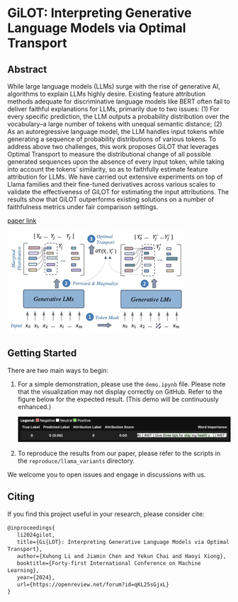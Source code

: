 # GiLOT: Interpreting Generative Language Models via Optimal Transport

## Abstract

While large language models (LLMs) surge with the rise of generative AI, algorithms to explain LLMs highly desire. Existing feature attribution methods adequate for discriminative language models like BERT often fail to deliver faithful explanations for LLMs, primarily due to two issues: (1) For every specific prediction, the LLM outputs a probability distribution over the vocabulary–a large number of tokens with unequal semantic distance; (2) As an autoregressive language model, the LLM handles input tokens while generating a sequence of probability distributions of various tokens. To address above two challenges, this work proposes GiLOT that leverages Optimal Transport to measure the distributional change of all possible generated sequences upon the absence of every input token, while taking into account the tokens’ similarity, so as to faithfully estimate feature attribution for LLMs. We have carried out extensive experiments on top of Llama families and their fine-tuned derivatives across various scales to validate the effectiveness of GiLOT for estimating the input attributions. The results show that GiLOT outperforms existing solutions on a number of faithfulness metrics under fair comparison settings.

[paper link](https://openreview.net/forum?id=qKL25sGjxL)

![](misc/gilot.illustration.jpg)

## Getting Started

There are two main ways to begin:

1. For a simple demonstration, please use the `demo.ipynb` file. Please note that the visualization may not display correctly on GitHub. Refer to the figure below for the expected result. (This demo will be continuously enhanced.)

   ![](misc/demo.visualization.png)

2. To reproduce the results from our paper, please refer to the scripts in the `reproduce/llama_variants` directory.

We welcome you to open issues and engage in discussions with us.

## Citing

If you find this project useful in your research, please consider cite:

```
@inproceedings{
   li2024gilot,
   title={Gi{LOT}: Interpreting Generative Language Models via Optimal Transport},
   author={Xuhong Li and Jiamin Chen and Yekun Chai and Haoyi Xiong},
   booktitle={Forty-first International Conference on Machine Learning},
   year={2024},
   url={https://openreview.net/forum?id=qKL25sGjxL}
}
```
